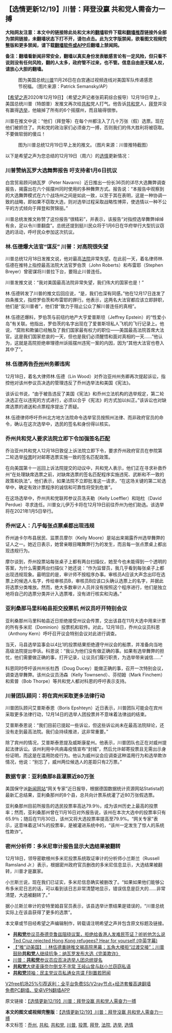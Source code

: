  <h2>【选情更新12/19】川普：拜登没赢 共和党人需奋力一搏</h2> <p class="notice"><b>大陆网友注意：本文中的链接除此处和文末的<a href="https://github.com/bannedbook/fanqiang" >翻墙</a>软件下载和<a href="https://github.com/killgcd/justmysocks/blob/master/README.md">翻墙推荐</a>链接外全部为禁网链接，未翻墙状态下打不开，请勿点击。此为文字版禁闻，欲看图文视频完整版和更多禁闻，请下载<a href="https://github.com/bannedbook/fanqiang">翻墙软件或APP</a>后翻墙上禁闻网。</p><p>备注：翻墙看新闻非常安全，翻墙以真实身份发表敏感言论有一定风险，但只看不说则没有任何风险，翻的人太多，政府管不过来，也不管。信息自由是天赋人权，请放心大胆的翻墙。</b></p>  <div class="entry"> <figure><figcaption>图为美国总统<a href="https://www.bannedbook.org/bnews/tag/%e5%b7%9d%e6%99%ae/" class="st_tag internal_tag" rel="tag" title="标签 川普 下的日志">川普</a>11月26日在白宫通过视频连线对美国军队传递感恩节祝福。（图片来源：Patrick Semansky/AP）</figcaption></figure> <p>【<span class='wp_keywordlink_affiliate'><a href="https://www.soundofhope.org" title="希望之声" target="_blank">希望之声</a></span>2020年12月19日】（希望之声记者张莉莉综合报导）12月19日早上，美国总统川普（特朗普）发推文再次给<a href="https://www.bannedbook.org/bnews/tag/%E5%85%B1%E5%92%8C/" class="st_tag internal_tag" rel="tag" title="标签 共和 下的日志">共和</a>党人打气。他告诉<a href="https://www.bannedbook.org/bnews/tag/%e5%85%b1%e5%92%8c%e5%85%9a/" class="st_tag internal_tag" rel="tag" title="标签 共和党 下的日志">共和党</a>人，<a href="https://www.bannedbook.org/bnews/tag/%e6%8b%9c%e7%99%bb/" class="st_tag internal_tag" rel="tag" title="标签 拜登 下的日志">拜登</a>并没有赢得<a href="https://www.bannedbook.org/bnews/tag/%e9%80%89%e4%b8%be/" class="st_tag internal_tag" rel="tag" title="标签 选举 下的日志">选举</a>，他输掉了所有的6个摇摆州，而且输得很惨。</p> <p>川普在推文中说：“他们（拜登等）在每个州都注入了几十万张（假）选票。现在他们被抓住了。共和党的政治家们必须奋力一搏，否则我们的伟大胜利将被窃取。不要做软弱的傻瓜！</p> <figure><figcaption>图为川普总统12月19日早上发的推文。（图片来源：川普推特截图）</figcaption></figure> <p>以下是希望之声为您总结的12月19日（周六）的<a href="https://www.bannedbook.org/bnews/tag/%E9%80%89%E6%83%85/" class="st_tag internal_tag" rel="tag" title="标签 选情 下的日志">选情</a>更新情况：</p> <h3>川普赞纳瓦罗大选舞弊报告 吁支持者1月6日抗议</h3> <p>白宫贸易顾问纳瓦罗（Peter Navarro）近日推出一份长36页的详尽大选舞弊调查报告，揭露出在六个摇摆州同时使用的多种舞弊方式。报告说：“本报告中观察到的大选舞弊模式在六个战场州之间是如此一致，以至于其在表明，这是一种协调一致的战略，即如果不窃取大选，则对选举过程采取战略性博弈，使选情以一种不公平的方式倾向于拜登和贺锦丽。”</p> <p>川普总统发推文称赞了这份报告“很精彩”，并表示，该报告“对指控选举舞弊绰绰有余，足以令川普翻盘”。总统还提到挺川民众将于1月6日在华府举行大型抗议窃选的活动，呼吁民众参加这次抗议。</p> <h3>林.伍德爆大法官“谋反” 川普：对高院很失望</h3> <p>川普总统12月18日发推文说，他对最高<a href="https://www.bannedbook.org/bnews/tag/%e6%b3%95%e9%99%a2/" class="st_tag internal_tag" rel="tag" title="标签 法院 下的日志">法院</a>非常失望。在此前一天，着名律师林.伍德在推特上指控最高法院大法官罗伯茨（John Roberts）和布雷耶（Stephen Breyer）曾密谋将川普拉下台，要阻止川普连任。</p> <p>川普发推文说：“我对美国最高法院非常失望，我们伟大的国家也是！”</p>  <p></p> <p>林.伍德转发了川普的推文后回应说，“是，我们也深有同感。”他在12月17日连发了四条推文，指控罗伯茨和布雷耶的罪行。他表示，这两名大法官都应该立即辞职，他们是“反川普者”，他们曾“致力于阻止公众了解川普连任的真相”。</p> <p>林.伍德还爆料，罗伯茨与前纽约地产大亨爱普斯坦（Jeffrey Epstein）的“性爱小岛”有关联。他指出，罗伯茨的名字出现在了爱普斯坦私人飞机的飞行记录上。他说，“腐败和欺骗已经触及了我们国家最有权力的职位——美国最高法院首席大法官。这是我们国家悲哀的一天，但也是我们必须醒悟和面对真相的一天&#8230;&#8230;”他认为，这就是高院拒绝审理德州诉摇摆州违宪一案的内因，因为“其他大法官也卷入其中了”。</p> <h3>林.伍德再告<a href="https://www.bannedbook.org/bnews/tag/%E4%B9%94%E5%B7%9E/" class="st_tag internal_tag" rel="tag" title="标签 乔州 下的日志">乔州</a>州务卿违宪</h3> <p>12月18日，着名大律师林.伍德（Lin Wood）对乔治亚州州务卿再次提起诉讼，指控他对该州参议员决选的管理违反了乔州选举法和美国《宪法》。</p> <p>该诉讼书说，“由于被告违反了美国《宪法》和乔州立法机构的选举规定，第二轮决选正在以违宪的方式进行，必须以合乎《宪法》的方式加以纠正。”该诉讼也对缺席选票的递送和点票程序提出了质疑。</p> <p>林.伍德律师呼吁乔州北方地方法院命令选举官员按照州法律、而非政府官员的命令，确认在这次选举中，选民的签名和身份得以核实。</p> <h3>乔州共和党人要求法院立即下令加强签名匹配</h3> <p>乔治亚州共和党人12月18日敦促上诉法院立即下令，要求乔州政府官员在参院第二轮选举<a href="https://www.bannedbook.org/bnews/tag/%E6%8A%95%E7%A5%A8/" class="st_tag internal_tag" rel="tag" title="标签 投票 下的日志">投票</a>时对邮寄选票实施一致的签名匹配政策。</p>  <p>在向美国第十一巡回上诉法院提交的动议中，共和党人表示，他们正在寻求补救乔州“在处理缺席选票之前，对缺席选票的签名匹配程序实施违宪、武断和不一致的政策和执法”。他们表示，如果法院不立即批准这一请求，“在这场关键的第二轮选举中，确定有效计票程序的诚信和可靠性将受到危害”。</p> <p>在这场选举中，乔州共和党联邦参议员洛夫勒（Kelly Loeffler）和珀杜（David Perdue）寻求连任。川普女儿伊万卡将在12月19日前往乔州为他们助选。该选举将在2021年1月5日举行。</p> <h3>乔州证人：几乎每张点票桌都出现违规</h3> <p>乔州迪卡尔布县居民、监票员摩尔（Kelly Moore）是站出来揭露乔州选举舞弊的证人之一。她近日表示，她曾亲眼目睹舞弊行为的发生，而且每一张点票桌上都出现违规行为。</p> <p>摩尔谈到，乔州投票站每张桌子上都有两台扫描仪，她至今也未能得到一个透明的答案，为什么需要两台扫描仪？她还说：“作为监督员，我几乎看到每张桌子上都出现违规现象。最明显的是，审计师不按程序办事。审核员A应该大声念出印在选票上的候选人名字，传给审核员B，审核员B应该口头确认选票上的名字，并据此将选票分类堆放。然而，绝大多数审计人员并没有按照这个程序进行，他们是独立地将自己的选票分类并计入选票堆，没有进行核实和沟通。”</p> <h3>亚利桑那马里科帕县拒交投票机 州议员吁开特别会议</h3> <p>亚利桑那州马里科帕县近日拒绝接受州议会传票，交出该县在11月大选中用来计票的所有多米尼（Dominion）投票机和软件。对此，12月18日，乔州众议员科恩（Anthony Kern）呼吁召开议会特别会议对此进行调查。</p> <p>当天，马县选举监事会以4比1的投票结果拒绝遵守州议会的船票，并准备向当地高级法院提出申诉。科恩说：“我认为他们没有做正确的事。如果有选举舞弊的担忧，他们需要做正确的事，打开记录，让议员们履行职责，为选举带来诚信……”</p> <p>科恩同时呼吁该州州长杜西（Doug Ducey）能做正确的事，召开一次特别会议，调查选举舞弊。该州众议员汤森（Kelly Townsend）、芬彻姆（Mark Finchem）和索普（Bob Thorpe）等共和党人都对科恩的呼吁表示支持。</p>  <h3>川普团队顾问：将在宾州采取更多法律行动</h3> <p>川普团队顾问艾普斯泰恩（Boris Epshteyn）近日表示，川普团队可能会在宾州采取更多法律行动，12月14日的选举人团投票并不意味着法律战的结束。</p> <p>艾普斯泰恩说：“我们目前已提起一些诉讼，但这些诉讼尚未在最高法院辩论，还没有走到最高法院。我们会持续推进，这非常重要。”</p> <p>除了宾州的情况，艾普斯泰恩提及威斯康星州。他表示，川普团队也正在对威州提起法律诉讼。该州利用中共病毒疫情宣布“封城”，然后允许邮寄投票且无需出示身份证明，而这是在滥用防疫行为。他认为威州议会应调查这种滥用行为和选举欺诈情况，他说：“别忘了，威州两位候选人的差距只有2万票。”</p> <h3>数据专家：亚利桑那8县灌票近80万张</h3> <p>美国保守派<span class='wp_keywordlink_affiliate'><a href="https://www.bannedbook.org/" title="新闻网站">新闻网站</a></span>“网关专家”近日报导，根据德国数据统计资源网站Statista的最新汇总结果，亚利桑那州的8个县，总共向计票系统灌了近80万张假选票。</p> <p>亚利桑那州目前所报告的选民投票率高达79.9％，成为该州历史上最高的投票率；然而，亚利桑那州曾在11月16日对外报告说，该州在本次大选中的投票率只有65.9％；随后在11月30日，该州又将大选投票率提高至79.9%。“网关专家”表示，这意味着这14%的投票率，是被灌进系统中的，“该州一定发生了惊人的系统性欺诈”。</p> <h3>密州分析师：多米尼审计报告显示大选结果被翻转</h3> <p>12月18日，领导密歇根州多米尼投票系统取证审计的分析师小兰斯兰（Russell Ramsland Jr.）表示，根据密州政府官员删改的多米尼信息显示，大选结果被翻转，川普才是赢家。</p> <p>小兰斯兰说，现在我们已证实，多米尼信息确实被删改了。“如果如果他们能够公布多米尼日志的话，可以看到该日志非常清楚地显示，错误信息是巨大的&#8230;&#8230;非常清楚，大选被翻转了。”</p>  <p>据小兰斯兰审计的安特里姆县官员表示，该县选举计票结果是错误的，“川普总统实际上在该县获得了更多的选票”。</p> <p>本文章或节目经希望之声编辑制作，转载请注明希望之声并包含原文标题及链接。</p> <ul class='op-related-articles' title='相关阅读'> <li><a href='https://www.bannedbook.org/bnews/bannedvideo/20201219/1451004.html' target='_blank'><b>共和党</b>参议员泰德克鲁兹阻挠议案，拒绝给香港人发难民签证？听听他怎么说  Ted Cruz rejected Hong Kong refugees? Hear for yourself (中英字幕)</a></li> <li><a href='https://www.bannedbook.org/bnews/bannedvideo/20201219/1450831.html' target='_blank'>【“推”动美国】｜林伍德重磅推文揭高院黑幕；五角大楼拒“过渡交接”；川普鼓励<b>共和党</b>人继续抗争：纳瓦罗发布大选《完美欺诈》</a></li> <li><a href='https://www.bannedbook.org/bnews/comments/20201219/1450692.html' target='_blank'>川普：<b>共和党</b>参议员应否决选举人团总统提名</a></li> <li><a href='https://www.bannedbook.org/bnews/worldnews/20201218/1450467.html' target='_blank'><b>共和党</b>大佬麦康奈尔倒戈不寻常 王岐山曾与赵小兰窃窃私语</a></li> <li><a href='https://www.bannedbook.org/bnews/comments/20201218/1450192.html' target='_blank'><b>共和党</b>领袖：民主党议员私通女共谍 FBI置若罔闻</a></li> </ul> <p class="texttj"> <a href="https://www.bannedbook.org/forum23/topic22702.html" target="_blank">V2free机场25%引荐返利：全平台免费SS/V2ray节点+经济套餐高速翻墙</a><br/> <a href="https://github.com/bannedbook/fanqiang/wiki/%E7%A6%81%E9%97%BB%E7%BD%91%E5%AE%89%E5%8D%93%E7%BF%BB%E5%A2%99%E6%96%B0%E9%97%BBAPP" target="_blank">免费PC翻墙、安卓VPN翻墙APP</a></p><p>原文链接：<a class="src_link"  href="https://www.soundofhope.org/post/455296" target="_blank">【选情更新12/19】川普：拜登没赢 共和党人需奋力一搏</a></p><a name='sharetosocial'></a>       <div><b>本文的图文或视频完整版</b>：<a href='https://www.bannedbook.org/bnews/comments/20201220/1451230.html'>【选情更新12/19】川普：拜登没赢 共和党人需奋力一搏</a></div>  </div><!--END ENTRY--> <div class="postfooter"> <div>本文标签：<a href="https://www.bannedbook.org/bnews/tag/%E4%B9%94%E5%B7%9E/" rel="tag">乔州</a>, <a href="https://www.bannedbook.org/bnews/tag/%E5%85%B1%E5%92%8C/" rel="tag">共和</a>, <a href="https://www.bannedbook.org/bnews/tag/%e5%85%b1%e5%92%8c%e5%85%9a/" rel="tag">共和党</a>, <a href="https://www.bannedbook.org/bnews/tag/%e5%b7%9d%e6%99%ae/" rel="tag">川普</a>, <a href="https://www.bannedbook.org/bnews/tag/%E6%8A%95%E7%A5%A8/" rel="tag">投票</a>, <a href="https://www.bannedbook.org/bnews/tag/%e6%8b%9c%e7%99%bb/" rel="tag">拜登</a>, <a href="https://www.bannedbook.org/bnews/tag/%e6%b3%95%e9%99%a2/" rel="tag">法院</a>, <a href="https://www.bannedbook.org/bnews/tag/%e9%80%89%e4%b8%be/" rel="tag">选举</a>, <a href="https://www.bannedbook.org/bnews/tag/%E9%80%89%E6%83%85/" rel="tag">选情</a></div>  </div><!--END POSTFOOTER--> 
